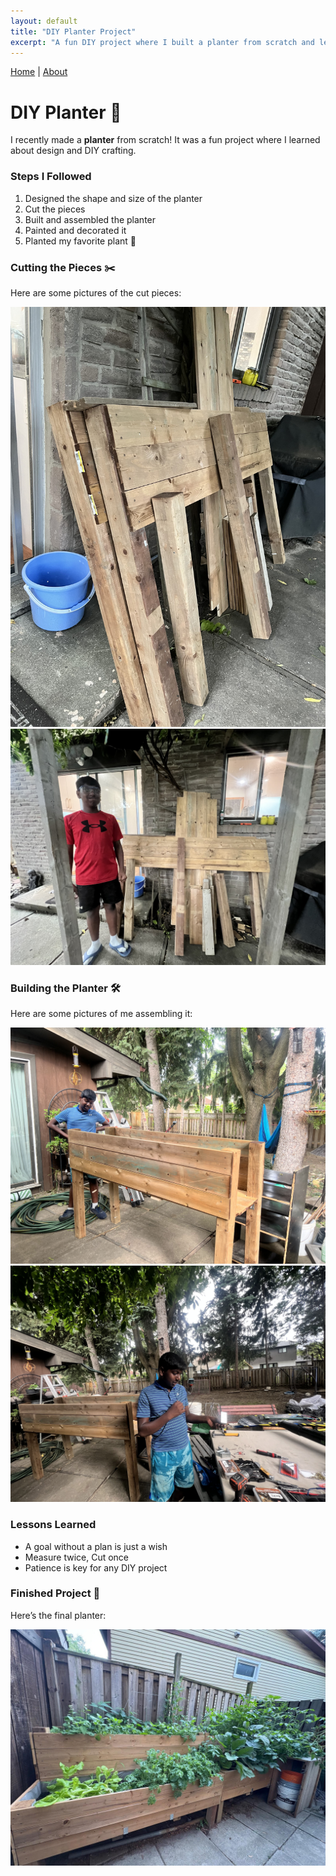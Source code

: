 ```yaml
---
layout: default
title: "DIY Planter Project"
excerpt: "A fun DIY project where I built a planter from scratch and learned design and crafting techniques."
---
```


[Home](/) | [About](/about)

# DIY Planter 🌱  

I recently made a **planter** from scratch! It was a fun project where I learned about design and DIY crafting.  

### Steps I Followed
1. Designed the shape and size of the planter  
2. Cut the pieces  
3. Built and assembled the planter  
4. Painted and decorated it  
5. Planted my favorite plant 🌿  

### Cutting the Pieces ✂️
Here are some pictures of the cut pieces:

![Cut Pieces 1](/assets/images/planter-cut1.jpg)
![Cut Pieces 2](/assets/images/planter-cut2.jpg)

### Building the Planter 🛠️
Here are some pictures of me assembling it:

![Building 1](/assets/images/planter-build1.jpg)
![Building 2](/assets/images/planter-build2.jpg)

### Lessons Learned
- A goal without a plan is just a wish  
- Measure twice, Cut once  
- Patience is key for any DIY project

### Finished Project 🎉
Here’s the final planter:

![Finished Planter](/assets/images/planter-finished.jpg)

